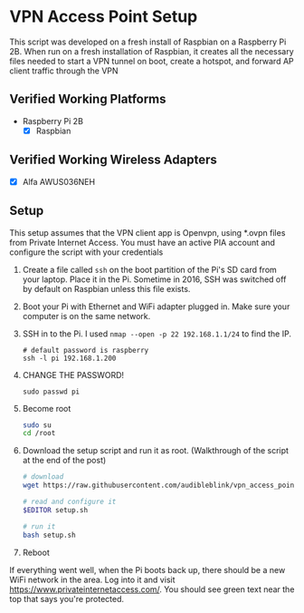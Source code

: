 # VPN Access Point Setup

This script was developed on a fresh install of Raspbian on a Raspberry Pi 2B.
When run on a fresh installation of Raspbian, it creates all the necessary files needed to start a
VPN tunnel on boot, create a hotspot, and forward AP client traffic through the VPN

## Verified Working Platforms
* Raspberry Pi 2B
  - [X] Raspbian

## Verified Working Wireless Adapters
- [X] Alfa AWUS036NEH


## Setup

This setup assumes that the VPN client app is Openvpn, using *.ovpn files from Private Internet Access.
You must have an active PIA account and configure the script with your credentials 

1. Create a file called `ssh` on the boot partition of the Pi's SD card from your laptop. Place it
   in the Pi. Sometime in 2016, SSH was switched off by default on Raspbian unless this file exists.
1. Boot your Pi with Ethernet and WiFi adapter plugged in. Make sure your computer is on the same network.
1. SSH in to the Pi. I used `nmap --open -p 22 192.168.1.1/24` to find the IP.

    ~~~bash.prettyprint
    # default password is raspberry
    ssh -l pi 192.168.1.200
    ~~~

1. CHANGE THE PASSWORD! 

    ~~~bash.prettyprint
    sudo passwd pi
    ~~~


1. Become root 

    ~~~bash
    sudo su
    cd /root
    ~~~

1. Download the setup script and run it as root. (Walkthrough of the script at the end of the post)
    
    ~~~bash
    # download
    wget https://raw.githubusercontent.com/audibleblink/vpn_access_point/master/setup.sh

    # read and configure it
    $EDITOR setup.sh

    # run it
    bash setup.sh
    ~~~

1. Reboot


If everything went well, when the Pi boots back up, there should be a new WiFi network in the area.
Log into it and visit https://www.privateinternetaccess.com/. You should see green text near the top
that says you're protected.
